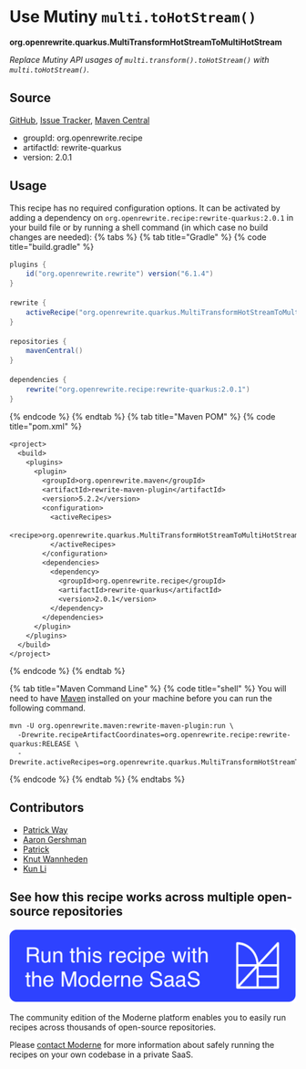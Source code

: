 # Use Mutiny `multi.toHotStream()`

**org.openrewrite.quarkus.MultiTransformHotStreamToMultiHotStream**

_Replace Mutiny API usages of `multi.transform().toHotStream()` with `multi.toHotStream()`._

## Source

[GitHub](https://github.com/openrewrite/rewrite-quarkus/blob/main/src/main/java/org/openrewrite/quarkus/MultiTransformHotStreamToMultiHotStream.java), [Issue Tracker](https://github.com/openrewrite/rewrite-quarkus/issues), [Maven Central](https://central.sonatype.com/artifact/org.openrewrite.recipe/rewrite-quarkus/2.0.1/jar)

* groupId: org.openrewrite.recipe
* artifactId: rewrite-quarkus
* version: 2.0.1


## Usage

This recipe has no required configuration options. It can be activated by adding a dependency on `org.openrewrite.recipe:rewrite-quarkus:2.0.1` in your build file or by running a shell command (in which case no build changes are needed): 
{% tabs %}
{% tab title="Gradle" %}
{% code title="build.gradle" %}
```groovy
plugins {
    id("org.openrewrite.rewrite") version("6.1.4")
}

rewrite {
    activeRecipe("org.openrewrite.quarkus.MultiTransformHotStreamToMultiHotStream")
}

repositories {
    mavenCentral()
}

dependencies {
    rewrite("org.openrewrite.recipe:rewrite-quarkus:2.0.1")
}
```
{% endcode %}
{% endtab %}
{% tab title="Maven POM" %}
{% code title="pom.xml" %}
```markup
<project>
  <build>
    <plugins>
      <plugin>
        <groupId>org.openrewrite.maven</groupId>
        <artifactId>rewrite-maven-plugin</artifactId>
        <version>5.2.2</version>
        <configuration>
          <activeRecipes>
            <recipe>org.openrewrite.quarkus.MultiTransformHotStreamToMultiHotStream</recipe>
          </activeRecipes>
        </configuration>
        <dependencies>
          <dependency>
            <groupId>org.openrewrite.recipe</groupId>
            <artifactId>rewrite-quarkus</artifactId>
            <version>2.0.1</version>
          </dependency>
        </dependencies>
      </plugin>
    </plugins>
  </build>
</project>
```
{% endcode %}
{% endtab %}

{% tab title="Maven Command Line" %}
{% code title="shell" %}
You will need to have [Maven](https://maven.apache.org/download.cgi) installed on your machine before you can run the following command.

```shell
mvn -U org.openrewrite.maven:rewrite-maven-plugin:run \
  -Drewrite.recipeArtifactCoordinates=org.openrewrite.recipe:rewrite-quarkus:RELEASE \
  -Drewrite.activeRecipes=org.openrewrite.quarkus.MultiTransformHotStreamToMultiHotStream
```
{% endcode %}
{% endtab %}
{% endtabs %}

## Contributors
* [Patrick Way](pway99@users.noreply.github.com)
* [Aaron Gershman](aegershman@gmail.com)
* [Patrick](patway99@gmail.com)
* [Knut Wannheden](knut.wannheden@gmail.com)
* [Kun Li](122563761+kunli2@users.noreply.github.com)


## See how this recipe works across multiple open-source repositories

[![Moderne Link Image](/.gitbook/assets/ModerneRecipeButton.png)](https://app.moderne.io/recipes/org.openrewrite.quarkus.MultiTransformHotStreamToMultiHotStream)

The community edition of the Moderne platform enables you to easily run recipes across thousands of open-source repositories.

Please [contact Moderne](https://moderne.io/product) for more information about safely running the recipes on your own codebase in a private SaaS.
